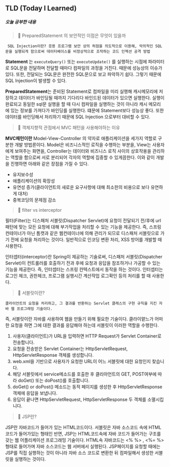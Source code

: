 ## TLD (Today I Learned) 

##### 오늘 공부한 내용




> 📝 PreparedStatement 의 보안적인 이점은 무엇이 있을까 

	 SQL Injection이란? 응용 프로그램 보안 상의 허점을 의도적으로 이용해, 악의적인 SQL문을 실행되게 함으로써 데이터베이스를 비정상적으로 조작하는 코드 인젝션 공격 방법
	
**Statement** 는 `executeQuery()` 또는 `executeUpdate()` 를 실행하는 시점에 파라미터로 SQL문을 전달하며 전달할 때마다 컴파일의 과정을 거친다. 때문에 성능상의 이슈가 있다. 또한, 전달되는 SQL문은 완전한 SQL문으로 보고 파악하기 쉽다. 그렇기 때문에 SQL Injection이 발생할 수 있다. 

 
**PreparedStatement**는 준비된 Statement로 컴파일을 미리 실행해 캐시메모리에 저장하고 데이터가 바인딩될 때까지 기다리다 바인드된 데이터가 있으면 실행한다. 실행이 완료되고 동일한 sql문 실행을 할 때 다시 컴파일을 실행하는 것이 아니라 캐시 메모리에 있는 정보를 가져다가 바인딩를 실행한다. 떄문에 Statement보다 성능상 좋다. 또한 데이터를 바인딩해서 처리하기 때문에 SQL Injection 으로부터 대비할 수 있다. 







> 📝 객체지향적 관점에서 MVC 패턴을 사용해야하는 이유 

**MVC패턴이란** Model-View-Controller 의 약자로 애플리케이션을 세가지 역할로 구분한 개발 방법론이다. Model은 비즈니스적인 로직을 수행하는 부분을, View는 사용자에게 보여주는 화면을, Controller는 데이터와 비즈니스 로직 사이의 상호작용을 관리하는 역할을 함으로써 서로 분리되어 각자의 역할에 집중할 수 있게끔한다. 이와 같이 개발을 진행하면 아래와 같은 장점을 가질 수 있다. 

* 유지보수성
* 애플리케이션의 확장성
* 유연성 증가(클라이언트의 새로운 요구사항에 대해 최소한의 비용으로 보다 유연하게 대처)
* 중복코딩의 문제점 감소






> 📝 filter vs interceptor 

필터(Filter)는 디스패처 서블릿(Dispatcher Servlet)에 요청이 전달되기 전/후에 url 패턴에 맞는 모든 요청에 대해 부가작업을 처리할 수 있는 기능을 제공한다. 즉, 스프링 컨테이너가 아닌 톰캣과 같은 웹컨테이너에 의해 관리가 되므로 디스패처 서블릿으로 가기 전에 요청을 처리하는 것이다. 일반적으로 인코딩 변환 처리, XSS 방어를 개발할 때 사용한다. 

인터셉터(interceptor)란 Spring이 제공하는 기술로써, 디스패처 서블릿(Dispatcher Servlet)이 컨트롤러를 호출하기 전과 후에 요청과 응답을 참조하거나 가공할 수 있는 기능을 제공한다. 즉, 인터셉터는 스프링 컨텍스트에서 동작을 하는 것이다. 인터셉터는 로그인 체크, 권한체크, 프로그램 실행시간 계산작업 로그확인 등의 처리를 할 때 사용한다. 






> 📝 서블릿이란? 

	클라이언트의 요청을 처리하고, 그 결과를 반환하는 Servlet 클래스의 구현 규칙을 지킨 자바 웹 프로그래밍 기술이다. 
즉, 서블릿이란 자바를 사용하여 웹을 만들기 위해 필요한 기술이다. 클라이엍느가 어떠한 요청을 하면 그에 대한 결과를 응답해야 하는데 서블릿이 이러한 역할을 수행한다. 

1. 사용자(클라이언트)가 URL을 입력하면 HTTP Request가 Servlet Container로 전송합니다.
2. 요청을 전송받은 Servlet Container는 HttpServletRequest, HttpServletResponse 객체를 생성합니다.
3. web.xml을 기반으로 사용자가 요청한 URL이 어느 서블릿에 대한 요청인지 찾습니다.
4. 해당 서블릿에서 service메소드를 호출한 후 클리아언트의 GET, POST여부에 따라 doGet() 또는 doPost()를 호출합니다.
5. doGet() or doPost() 메소드는 동적 페이지를 생성한 후 HttpServletResponse객체에 응답을 보냅니다.
6. 응답이 끝나면 HttpServletRequest, HttpServletResponse 두 객체를 소멸시킵니다.
 
 
 
 

> 📝 JSP란? 

JSP란 자바코드가 들어가 있는 HTML코드이다. 서블릿은 자바 소스코드 속에 HTML코드가 들어가있는 형태인 반면, JSP는 HTML코드속에 자바 코드가 들어가는 구조를 갖는 웹 어플리케이션 프로그래밍 기술이다. HTML속 자바코드는 <% %> , <%= %> 형태로 들어가며 자바 소스코드는 웹 서버에서 실행된다. JSP페이지를 요청할 때에는 JSP를 직접 실행하는 것이 아니라 자바 소스 코드로 변환한 뒤 컴파일해서 생성한 서블릿을 실행하는 것이다. 
